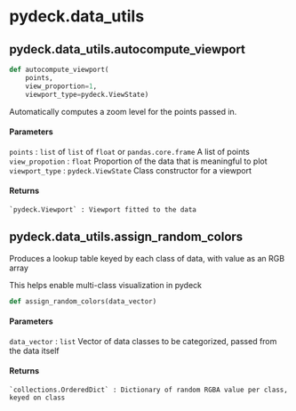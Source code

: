 pydeck.data\_utils
=======

## pydeck.data\_utils.autocompute\_viewport

```python
def autocompute_viewport(
    points,
    view_proportion=1,
    viewport_type=pydeck.ViewState)
```

Automatically computes a zoom level for the points passed in.

#### Parameters
`points` : `list` of `list` of `float` or `pandas.core.frame`
    A list of points
`view_propotion` : `float`
    Proportion of the data that is meaningful to plot
`viewport_type` : `pydeck.ViewState`
    Class constructor for a viewport

#### Returns
    `pydeck.Viewport` : Viewport fitted to the data


## pydeck.data\_utils.assign\_random\_colors

Produces a lookup table keyed by each class of data, with value as an RGB array

This helps enable multi-class visualization in pydeck

```python
def assign_random_colors(data_vector)
```

#### Parameters

`data_vector` : `list`
    Vector of data classes to be categorized, passed from the data itself

#### Returns
    `collections.OrderedDict` : Dictionary of random RGBA value per class, keyed on class
